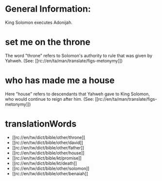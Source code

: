 # General Information:

King Solomon executes Adonijah.

# set me on the throne

The word "throne" refers to Solomon's authority to rule that was given by Yahweh. (See: [[rc://en/ta/man/translate/figs-metonymy]])

# who has made me a house

Here "house" refers to descendants that Yahweh gave to King Solomon, who would continue to reign after him. (See: [[rc://en/ta/man/translate/figs-metonymy]])

# translationWords

* [[rc://en/tw/dict/bible/other/throne]]
* [[rc://en/tw/dict/bible/other/david]]
* [[rc://en/tw/dict/bible/other/father]]
* [[rc://en/tw/dict/bible/other/house]]
* [[rc://en/tw/dict/bible/kt/promise]]
* [[rc://en/tw/dict/bible/kt/death]]
* [[rc://en/tw/dict/bible/other/solomon]]
* [[rc://en/tw/dict/bible/other/benaiah]]